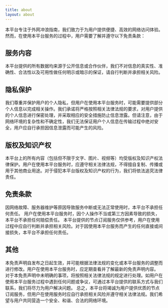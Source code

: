 ```yaml
---
title: about
layout: about
---
```


本平台专注于外网冲浪指南，我们致力于为用户提供便捷、高效的网络访问体验。然而，在使用本平台服务的过程中，用户需要了解并遵守以下免责条款：

## 服务内容

本平台提供的所有数据均来源于公开信息或合作伙伴，我们不对信息的真实性、准确性、合法性以及可用性做任何明示或暗示的保证，请自行判断并承担相关风险。

## 隐私保护

我们尊重并保护用户的个人隐私，但用户在使用本平台服务时，可能需要提供部分个人信息以完成相关操作。我们承诺将严格按照相关法律法规的要求，对用户提供的个人信息进行保密处理，并采取相应的安全措施防止信息泄露。但请注意，由于网络环境的复杂性和不确定性，我们无法保证用户个人信息在传输过程中绝对安全，用户应自行承担因信息泄露而可能产生的风险。

## 版权及知识产权

本平台上的所有内容（包括但不限于文字、图片、视频等）均受版权及知识产权法律保护。用户在使用本平台服务时，应遵守相关法律法规，不得擅自复制、传播或用于其他商业用途。对于侵犯本平台版权及知识产权的行为，我们将依法追究法律责任。

## 免责条款

因网络故障、服务器维护等原因导致服务中断或无法正常使用时，本平台不承担任何责任。
用户在使用本平台服务时，因个人操作不当或第三方因素导致的损失，本平台不承担任何赔偿责任。
本平台提供的节点订阅服务仅供参考，用户在使用过程中应自行判断并承担相关风险。对于因使用本平台服务而产生的任何直接或间接损失，本平台不承担任何责任。
## 其他

本免责声明自发布之日起生效，并可能根据法律法规的变化或本平台服务的调整而进行修改。用户在使用本平台服务时，应定期查看并了解最新的免责声明内容。
对于本免责声明中未明确的事项，将按照相关法律法规的规定进行处理。如用户在使用本平台服务过程中遇到任何问题或争议，可通过本平台提供的联系方式与我们联系，我们将尽力为用户解决问题。
总之，本平台将竭诚为用户提供优质的节点订阅服务，但用户在使用服务时应自行承担相关风险并遵守相关法律法规。我们希望与用户共同营造一个安全、和谐、合法的网络环境。


